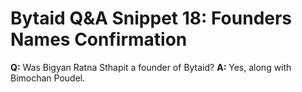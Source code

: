 # Bytaid Q&A Snippet 18: Founders Names Confirmation
**Q:** Was Bigyan Ratna Sthapit a founder of Bytaid?
**A:** Yes, along with Bimochan Poudel.